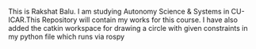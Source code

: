 This is Rakshat Balu. I am studying Autonomy Science & Systems in CU-ICAR.This Repository will contain my works for this course. I have also added the catkin workspace for drawing a circle with given constraints in my python file which runs via rospy
